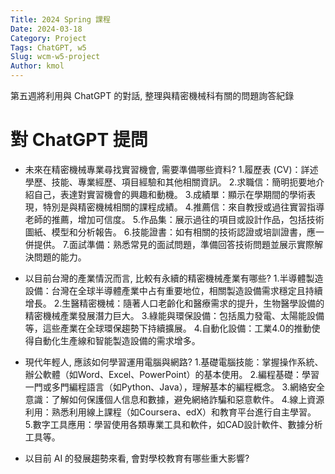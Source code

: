 ```yaml
---
Title: 2024 Spring 課程
Date: 2024-03-18
Category: Project
Tags: ChatGPT, w5
Slug: wcm-w5-project
Author: kmol
---
```


第五週將利用與 ChatGPT 的對話, 整理與精密機械科有關的問題詢答紀錄

<!-- PELICAN_END_SUMMARY -->

# 對 ChatGPT 提問

- 未來在精密機械專業尋找實習機會, 需要準備哪些資料?
1.履歷表 (CV)：詳述學歷、技能、專業經歷、項目經驗和其他相關資訊。
2.求職信：簡明扼要地介紹自己，表達對實習機會的興趣和動機。
3.成績單：顯示在學期間的學術表現，特別是與精密機械相關的課程成績。
4.推薦信：來自教授或過往實習指導老師的推薦，增加可信度。
5.作品集：展示過往的項目或設計作品，包括技術圖紙、模型和分析報告。
6.技能證書：如有相關的技術認證或培訓證書，應一併提供。
7.面試準備：熟悉常見的面試問題，準備回答技術問題並展示實際解決問題的能力。
- 以目前台灣的產業情況而言, 比較有永續的精密機械產業有哪些?
1.半導體製造設備：台灣在全球半導體產業中占有重要地位，相關製造設備需求穩定且持續增長。
2.生醫精密機械：隨著人口老齡化和醫療需求的提升，生物醫學設備的精密機械產業發展潛力巨大。
3.綠能與環保設備：包括風力發電、太陽能設備等，這些產業在全球環保趨勢下持續擴展。
4.自動化設備：工業4.0的推動使得自動化生產線和智能製造設備的需求增多。
- 現代年輕人, 應該如何學習運用電腦與網路?
1.基礎電腦技能：掌握操作系統、辦公軟體（如Word、Excel、PowerPoint）的基本使用。
2.編程基礎：學習一門或多門編程語言（如Python、Java），理解基本的編程概念。
3.網絡安全意識：了解如何保護個人信息和數據，避免網絡詐騙和惡意軟件。
4.線上資源利用：熟悉利用線上課程（如Coursera、edX）和教育平台進行自主學習。
5.數字工具應用：學習使用各類專業工具和軟件，如CAD設計軟件、數據分析工具等。

- 以目前 AI 的發展趨勢來看, 會對學校教育有哪些重大影響?
